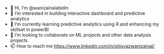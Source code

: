 - 👋 Hi, I’m @wanizainalabidin
- 👀 I’m interested in building interactive dashboard and predictive analytics
- 🌱 I’m currently learning predictive analytics using R and enhancing my skillset in powerBI
- 💞️ I’m looking to collaborate on ML projects and other data analysis projects
- 📫 How to reach me https://www.linkedin.com/in/sitisyazwanizainal/

<!---
wanizainalabidin/wanizainalabidin is a ✨ special ✨ repository because its `README.md` (this file) appears on your GitHub profile.
You can click the Preview link to take a look at your changes.
--->
